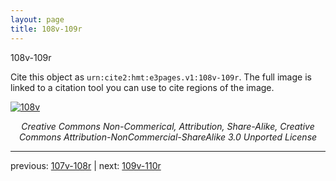 ```yaml
---
layout: page
title: 108v-109r
---
```


108v-109r

Cite this object as `urn:cite2:hmt:e3pages.v1:108v-109r`. The full image is linked to a citation tool you can use to cite regions of the image.

[![108v](http://www.homermultitext.org/iipsrv?IIIF=/project/homer/pyramidal/deepzoom/hmt/e3bifolio/v1/E3_108v_109r.tif/full/800,/0/default.jpg)](http://www.homermultitext.org/ict2/?urn=urn:cite2:hmt:e3bifolio.v1:E3_108v_109r) 

<p style="text-align: center; font-style: italic;">Creative Commons Non-Commerical, Attribution, Share-Alike, Creative Commons Attribution-NonCommercial-ShareAlike 3.0 Unported License</p>

---

previous: [107v-108r](../107v-108r/) | next: [109v-110r](../109v-110r/)